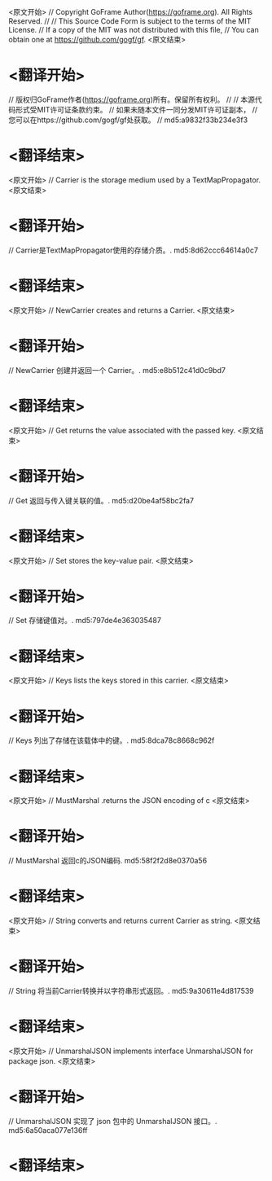 
<原文开始>
// Copyright GoFrame Author(https://goframe.org). All Rights Reserved.
//
// This Source Code Form is subject to the terms of the MIT License.
// If a copy of the MIT was not distributed with this file,
// You can obtain one at https://github.com/gogf/gf.
<原文结束>

# <翻译开始>
// 版权归GoFrame作者(https://goframe.org)所有。保留所有权利。
//
// 本源代码形式受MIT许可证条款约束。
// 如果未随本文件一同分发MIT许可证副本，
// 您可以在https://github.com/gogf/gf处获取。
// md5:a9832f33b234e3f3
# <翻译结束>


<原文开始>
// Carrier is the storage medium used by a TextMapPropagator.
<原文结束>

# <翻译开始>
// Carrier是TextMapPropagator使用的存储介质。. md5:8d62ccc64614a0c7
# <翻译结束>


<原文开始>
// NewCarrier creates and returns a Carrier.
<原文结束>

# <翻译开始>
// NewCarrier 创建并返回一个 Carrier。. md5:e8b512c41d0c9bd7
# <翻译结束>


<原文开始>
// Get returns the value associated with the passed key.
<原文结束>

# <翻译开始>
// Get 返回与传入键关联的值。. md5:d20be4af58bc2fa7
# <翻译结束>


<原文开始>
// Set stores the key-value pair.
<原文结束>

# <翻译开始>
// Set 存储键值对。. md5:797de4e363035487
# <翻译结束>


<原文开始>
// Keys lists the keys stored in this carrier.
<原文结束>

# <翻译开始>
// Keys 列出了存储在该载体中的键。. md5:8dca78c8668c962f
# <翻译结束>


<原文开始>
// MustMarshal .returns the JSON encoding of c
<原文结束>

# <翻译开始>
// MustMarshal 返回c的JSON编码. md5:58f2f2d8e0370a56
# <翻译结束>


<原文开始>
// String converts and returns current Carrier as string.
<原文结束>

# <翻译开始>
// String 将当前Carrier转换并以字符串形式返回。. md5:9a30611e4d817539
# <翻译结束>


<原文开始>
// UnmarshalJSON implements interface UnmarshalJSON for package json.
<原文结束>

# <翻译开始>
// UnmarshalJSON 实现了 json 包中的 UnmarshalJSON 接口。. md5:6a50aca077e136ff
# <翻译结束>

